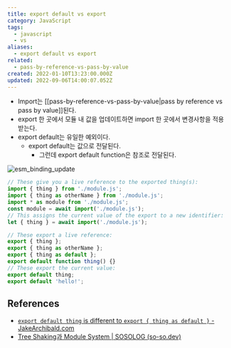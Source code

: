 ```yaml
---
title: export default vs export
category: JavaScript
tags:
  - javascript
  - vs
aliases:
  - export default vs export
related:
  - pass-by-reference-vs-pass-by-value
created: 2022-01-10T13:23:00.000Z
updated: 2022-09-06T14:00:07.052Z
---
```


<Metadata />

- Import는 [[pass-by-reference-vs-pass-by-value|pass by reference vs pass by value]]된다.
- export 한 곳에서 모듈 내 값을 업데이트하면 import 한 곳에서 변경사항을 적용 받는다.
- export default는 유일한 예외이다.
  - export default는 값으로 전달된다.
    - 그런데 export default function은 참조로 전달된다.

![esm_binding_update](https://so-so.dev/static/51a3104db32dbfa8921fd3dde98b3771/6af66/esm_binding_update.png)

```js
// These give you a live reference to the exported thing(s):
import { thing } from './module.js';
import { thing as otherName } from './module.js';
import * as module from './module.js';
const module = await import('./module.js');
// This assigns the current value of the export to a new identifier:
let { thing } = await import('./module.js');

// These export a live reference:
export { thing };
export { thing as otherName };
export { thing as default };
export default function thing() {}
// These export the current value:
export default thing;
export default 'hello!';
```

## References

- [`export default thing` is different to `export { thing as default }` - JakeArchibald.com](https://jakearchibald.com/2021/export-default-thing-vs-thing-as-default/)
- [Tree Shaking과 Module System | SOSOLOG (so-so.dev)](https://so-so.dev/web/tree-shaking-module-system/)
